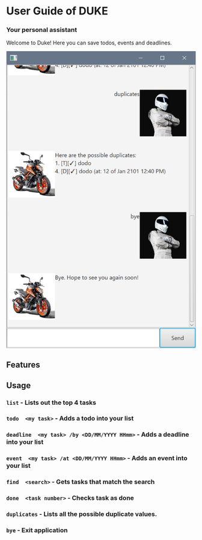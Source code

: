 # User Guide of DUKE


### Your personal assistant
Welcome to Duke! Here you can save todos, events and deadlines.

![Image of Duke](Ui.PNG)

## Features 

## Usage

### `list` - Lists out the top 4 tasks

### `todo  <my task>` - Adds a todo into your list

### `deadline  <my task> /by <DD/MM/YYYY HHmm>` - Adds a deadline into your list

### `event  <my task> /at <DD/MM/YYYY HHmm>` - Adds an event into your list

### `find  <search>` - Gets tasks that match the search 

### `done  <task number>` - Checks task as done

### `duplicates` - Lists all the possible duplicate values.

### `bye` - Exit application